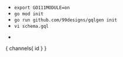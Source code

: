 
* `export GO111MODULE=on`
* `go mod init`
* `go run github.com/99designs/gqlgen init`
* `vi schema.gql`
* ```gql
{
  channels{
    id
  }
}
```